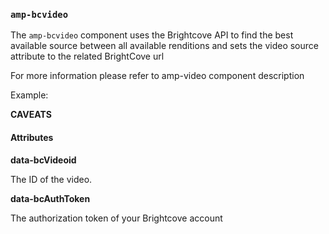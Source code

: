 <!---
Copyright 2015 The AMP HTML Authors. All Rights Reserved.

Licensed under the Apache License, Version 2.0 (the "License");
you may not use this file except in compliance with the License.
You may obtain a copy of the License at

      http://www.apache.org/licenses/LICENSE-2.0

Unless required by applicable law or agreed to in writing, software
distributed under the License is distributed on an "AS-IS" BASIS,
WITHOUT WARRANTIES OR CONDITIONS OF ANY KIND, either express or implied.
See the License for the specific language governing permissions and
limitations under the License.
-->

### <a name=”amp-bcvideo”></a> `amp-bcvideo`

The `amp-bcvideo` component uses the Brightcove API to find the best available source between all available renditions and sets the video source attribute to the related BrightCove url    

For more information please refer to amp-video component description

Example:
    <amp-bcvideo 
    	width=486 
    	height=657
        layout="responsive"
        data-bcVideoid="4498825223001"
        data-bcAuthToken="yourBrightcoveAuthToken"
        controls>

**CAVEATS**



#### Attributes

**data-bcVideoid**

The ID of the video.

**data-bcAuthToken**

The authorization token of your Brightcove account
